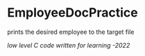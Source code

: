 # EmployeeDocPractice
prints the desired employee to the target file

*low level C code written for learning -2022* 
